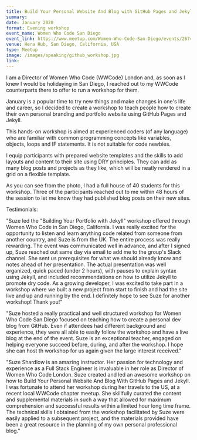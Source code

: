 ```yaml
---
title: Build Your Personal Website And Blog with GitHub Pages and Jekyll
summary: 
date: January 2020
format: Evening workshop
event_name: Women Who Code San Diego
event_link: https://www.meetup.com/Women-Who-Code-San-Diego/events/267484617/
venue: Hera Hub, San Diego, California, USA
type: Meetup
image: /images/speaking/github_workshop.jpg
link: 
---
```


I am a Director of Women Who Code (WWCode) London and, as soon as I knew I would be holidaying in San Diego, I reached out to my WWCode counterparts there to offer to run a workshop for them.

January is a popular time to try new things and make changes in one's life and career, so I decided to create a workshop to teach people how to create their own personal branding and portfolio website using GitHub Pages and Jekyll.

This hands-on workshop is aimed at experienced coders (of any language) who are familiar with common programming concepts like variables, objects, loops and IF statements.  It is not suitable for code newbies.

I equip participants with prepared website templates and the skills to add layouts and content to their site using DRY principles.  They can add as many blog posts and projects as they like, which will be neatly rendered in a grid on a flexible template.

As you can see from the photo, I had a full house of 40 students for this workshop.  Three of the participants reached out to me within 48 hours of the session to let me know they had published blog posts on their new sites.

Testimonials:

"Suze led the "Building Your Portfolio with Jekyll" workshop offered through Women Who Code in San Diego, California. I was really excited for the opportunity to listen and learn anything code related from someone from another country, and Suze is from the UK. The entire process was really rewarding. The event was communicated well in advance, and after I signed up, Suze reached out same day via email to add me to the group's Slack channel. She sent us prerequisites for what we should already know and notes ahead of her presentation. The actual presentation was well organized, quick paced (under 2 hours), with pauses to explain syntax using Jekyll, and included recommendations on how to utilize Jekyll to promote dry code. As a growing developer, I was excited to take part in a workshop where we built a new project from start to finish and had the site live and up and running by the end. I definitely hope to see Suze for another workshop! Thank you!"

"Suze hosted a really practical and well structured workshop for Women Who Code San Diego focused on teaching how to create a personal dev blog from GitHub. Even if attendees had different background and experience, they were all able to easily follow the workshop and have a live blog at the end of the event. Suze is an exceptional teacher, engaged on helping everyone succeed before, during, and after the workshop. I hope she can host th workshop for us again given the large interest received."

"Suze Shardlow is an amazing instructor. Her passion for technology and experience as a Full Stack Engineer is invaluable in her role as Director of Women Who Code London. Suze created and led an awesome workshop on how to Build Your Personal Website And Blog With GitHub Pages and Jekyll. I was fortunate to attend her workshop during her travels to the US, at a recent local WWCode chapter meetup. She skillfully curated the content and supplemental materials in such a way that allowed for maximum comprehension and successful results within a limited hour long time frame. The technical skills I obtained from the workshop facilitated by Suze were easily applied to a subsequent project, and the materials provided have been a great resource in the planning of my own personal professional blog."
